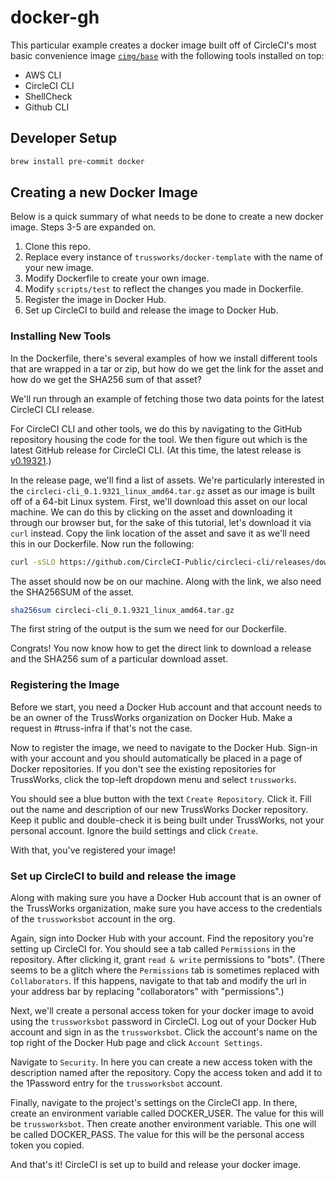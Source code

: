 # docker-gh

This particular example creates a docker image built off of CircleCI's most basic convenience image [`cimg/base`](https://hub.docker.com/r/cimg/base) with the following tools installed on top:

- AWS CLI
- CircleCI CLI
- ShellCheck
- Github CLI

## Developer Setup

```sh
brew install pre-commit docker
```

## Creating a new Docker Image

Below is a quick summary of what needs to be done to create a new docker image. Steps 3-5 are expanded on.

1. Clone this repo.
2. Replace every instance of `trussworks/docker-template` with the name of your new image.
3. Modify Dockerfile to create your own image.
4. Modify `scripts/test` to reflect the changes you made in Dockerfile.
5. Register the image in Docker Hub.
6. Set up CircleCI to build and release the image to Docker Hub.

### Installing New Tools

In the Dockerfile, there's several examples of how we install different tools that are wrapped in a tar or zip, but how do we get the link for the asset and how do we get the SHA256 sum of that asset?

We'll run through an example of fetching those two data points for the latest CircleCI CLI release.

For CircleCI CLI and other tools, we do this by navigating to the GitHub repository housing the code for the tool. We then figure out which is the latest GitHub release for CircleCI CLI. (At this time, the latest release is [v0.19321](https://github.com/CircleCI-Public/circleci-cli/releases/tag/v0.1.9321).)

In the release page, we'll find a list of assets. We're particularly interested in the `circleci-cli_0.1.9321_linux_amd64.tar.gz` asset as our image is built off of a 64-bit Linux system. First, we'll download this asset on our local machine. We can do this by clicking on the asset and downloading it through our browser but, for the sake of this tutorial, let's download it via `curl` instead. Copy the link location of the asset and save it as we'll need this in our Dockerfile. Now run the following:

```sh
curl -sSLO https://github.com/CircleCI-Public/circleci-cli/releases/download/v0.1.9321/circleci-cli_0.1.9321_linux_amd64.tar.gz
```

The asset should now be on our machine. Along with the link, we also need the SHA256SUM of the asset.

```sh
sha256sum circleci-cli_0.1.9321_linux_amd64.tar.gz
```

The first string of the output is the sum we need for our Dockerfile.

Congrats! You now know how to get the direct link to download a release and the SHA256 sum of a particular download asset.

### Registering the Image

Before we start, you need a Docker Hub account and that account needs to be an owner of the TrussWorks organization on Docker Hub. Make a request in #truss-infra if that's not the case.

Now to register the image, we need to navigate to the Docker Hub. Sign-in with your account and you should automatically be placed in a page of Docker repositories. If you don't see the existing repositories for TrussWorks, click the top-left dropdown menu and select `trussworks`.

You should see a blue button with the text `Create Repository`. Click it. Fill out the name and description of our new TrussWorks Docker repository. Keep it public and double-check it is being built under TrussWorks, not your personal account. Ignore the build settings and click `Create`.

With that, you've registered your image!

### Set up CircleCI to build and release the image

Along with making sure you have a Docker Hub account that is an owner of the TrussWorks organization, make sure you have access to the credentials of the `trussworksbot` account in the org.

Again, sign into Docker Hub with your account. Find the repository you're setting up CircleCI for. You should see a tab called `Permissions` in the repository. After clicking it, grant `read & write` permissions to "bots". (There seems to be a glitch where the `Permissions` tab is sometimes replaced with `Collaborators`. If this happens, navigate to that tab and modify the url in your address bar by replacing "collaborators" with "permissions".)

Next, we'll create a personal access token for your docker image to avoid using the `trussworksbot` password in CircleCI. Log out of your Docker Hub account and sign in as the `trussworksbot`. Click the account's name on the top right of the Docker Hub page and click `Account Settings`.

Navigate to `Security`. In here you can create a new access token with the description named after the repository. Copy the access token and add it to the 1Password entry for the `trussworksbot` account.

Finally, navigate to the project's settings on the CircleCI app. In there, create an environment variable called DOCKER_USER. The value for this will be `trussworksbot`. Then create another environment variable. This one will be called DOCKER_PASS. The value for this will be the personal access token you copied.

And that's it! CircleCI is set up to build and release your docker image.
